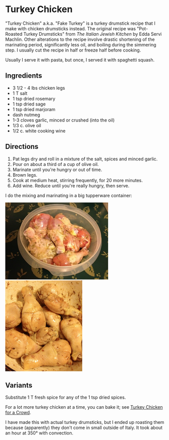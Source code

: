 # Turkey Chicken

"Turkey Chicken" a.k.a. "Fake Turkey" is a turkey drumstick recipe that I make with chicken drumsticks instead. The original recipe was "Pot-Roasted Turkey Drumsticks" from _The Italian Jewish Kitchen_ by Edda Servi Machlin. Other alterations to the recipe involve drastic shortening of the marinating period, significantly less oil, and boiling during the simmering step. I usually cut the recipe in half or freeze half before cooking.

Usually I serve it with pasta, but once, I served it with spaghetti squash.

## Ingredients

* 3 1/2 - 4 lbs chicken legs
* 1 T salt
* 1 tsp dried rosemary
* 1 tsp dried sage
* 1 tsp dried marjoram
* dash nutmeg
* 1-3 cloves garlic, minced or crushed (into the oil)
* 1/3 c. olive oil
* 1/2 c. white cooking wine

## Directions

1. Pat legs dry and roll in a mixture of the salt, spices and minced garlic.
2. Pour on about a third of a cup of olive oil.
3. Marinate until you're hungry or out of time.
4. Brown legs.
5. Cook at medium heat, stirring frequently, for 20 more minutes.
6. Add wine. Reduce until you're really hungry, then serve.

I do the mixing and marinating in a big tupperware container:

![marinating](../images/marinating.jpg)
![cooking](../images/cooking.png)


## Variants

Substitute 1 T fresh spice for any of the 1 tsp dried spices.

For a lot more turkey chicken at a time, you can bake it; see [Turkey Chicken for a Crowd](../poultry/bakedTurkeyChicken.md).

I have made this with actual turkey drumsticks, but I ended up roasting them because (apparently) they don't come in small outside of Italy.  It took about an hour at 350° with convection.

